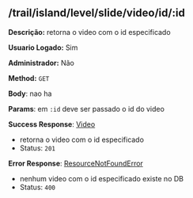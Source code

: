 ## /trail/island/level/slide/video/id/:id

**Descrição:** retorna o video com o id especificado

**Usuario Logado:** Sim

**Administrador:** Não

**Method:** `GET`

**Body**: nao ha

**Params**: em `:id` deve ser passado o id do video

**Success Response**: [Video](../../../../src/domain/trilhas/@entities/video.ts)
- retorna o video com o id especificado
- Status: `201`

**Error Response**: [ResourceNotFoundError](../../../../src/core/errors/resource-not-found-error.ts)
- nenhum video com o id especificado existe no DB
- Status: `400`

